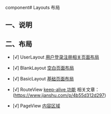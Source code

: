 component# Layouts 布局

## 一、说明

## 二、布局

- [√] UserLayout [用户登录注册相关页面布局](./UserLayout.vue)
- [√] BlankLayout [空白页面布局](./BlankLayout.vue)
- [√] BasicLayout [基础页面布局](./BasicLayout.vue)

- [√] RouteView [keep-alive 功能](./RouteView.vue) 相关文章：(https://www.jianshu.com/p/4b55d312d297)
- [√] PageView [内容区域](./PageView.vue)
